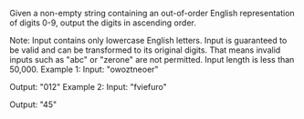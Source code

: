 Given a non-empty string containing an out-of-order English representation of digits 0-9, output the digits in ascending order.

Note:
Input contains only lowercase English letters.
Input is guaranteed to be valid and can be transformed to its original digits. That means invalid inputs such as "abc" or "zerone" are not permitted.
Input length is less than 50,000.
Example 1:
Input: "owoztneoer"

Output: "012"
Example 2:
Input: "fviefuro"

Output: "45"
